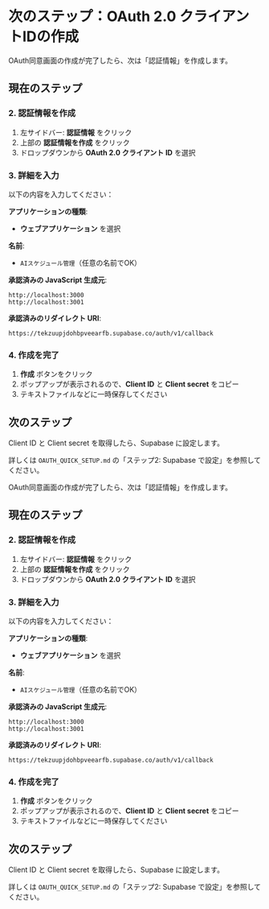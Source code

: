 # 次のステップ：OAuth 2.0 クライアントIDの作成

OAuth同意画面の作成が完了したら、次は「認証情報」を作成します。

## 現在のステップ

### 2. 認証情報を作成

1. 左サイドバー: **認証情報** をクリック
2. 上部の **認証情報を作成** をクリック
3. ドロップダウンから **OAuth 2.0 クライアント ID** を選択

### 3. 詳細を入力

以下の内容を入力してください：

**アプリケーションの種類**: 
- **ウェブアプリケーション** を選択

**名前**: 
- `AIスケジュール管理`（任意の名前でOK）

**承認済みの JavaScript 生成元**:
```
http://localhost:3000
http://localhost:3001
```

**承認済みのリダイレクト URI**:
```
https://tekzuupjdohbpveearfb.supabase.co/auth/v1/callback
```

### 4. 作成を完了

1. **作成** ボタンをクリック
2. ポップアップが表示されるので、**Client ID** と **Client secret** をコピー
3. テキストファイルなどに一時保存してください

## 次のステップ

Client ID と Client secret を取得したら、Supabase に設定します。

詳しくは `OAUTH_QUICK_SETUP.md` の「ステップ2: Supabase で設定」を参照してください。

OAuth同意画面の作成が完了したら、次は「認証情報」を作成します。

## 現在のステップ

### 2. 認証情報を作成

1. 左サイドバー: **認証情報** をクリック
2. 上部の **認証情報を作成** をクリック
3. ドロップダウンから **OAuth 2.0 クライアント ID** を選択

### 3. 詳細を入力

以下の内容を入力してください：

**アプリケーションの種類**: 
- **ウェブアプリケーション** を選択

**名前**: 
- `AIスケジュール管理`（任意の名前でOK）

**承認済みの JavaScript 生成元**:
```
http://localhost:3000
http://localhost:3001
```

**承認済みのリダイレクト URI**:
```
https://tekzuupjdohbpveearfb.supabase.co/auth/v1/callback
```

### 4. 作成を完了

1. **作成** ボタンをクリック
2. ポップアップが表示されるので、**Client ID** と **Client secret** をコピー
3. テキストファイルなどに一時保存してください

## 次のステップ

Client ID と Client secret を取得したら、Supabase に設定します。

詳しくは `OAUTH_QUICK_SETUP.md` の「ステップ2: Supabase で設定」を参照してください。
